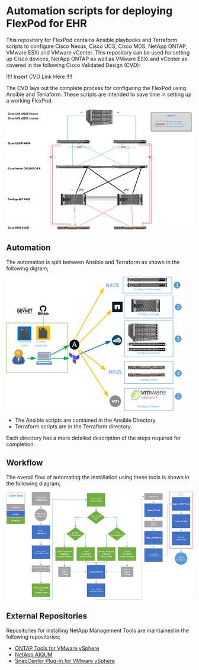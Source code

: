 # Automation scripts for deploying FlexPod for EHR 

This repository for FlexPod contains Ansible playbooks and Terraform scripts to configure Cisco Nexus, Cisco UCS, Cisco MDS, NetApp ONTAP, VMware ESXi and VMware vCenter. This repository can be used for setting up Cisco devices, NetApp ONTAP as well as VMware ESXi and vCenter as covered in the following Cisco Validated Design (CVD): 

!!!! Insert CVD Link Here !!!!

The CVD lays out the complete process for configuring the FlexPod using Ansible and Terraform. These scripts are intended to save time in setting up a working FlexPod.

![block-diagram](./images/Architecture.png)  


## Automation 
The automation is split between Ansible and Terraform as shown in the following digram;

![](images/Automation.png)

- The Ansible scripts are contained in the Ansible Directory. 
- Terraform scripts are in the Terraform directory.   

Each directory has a more detailed description of the steps required for completion. 

## Workflow  

The overall flow of automating the installation using these tools is shown in the following diagram;

![](./images/High-Level_Flow.png) 

## External Repositories 

Repositories for installing NetApp Management Tools are maintained in the following repositories;

- [ONTAP Tools for VMware vSphere](https://github.com/NetApp-Automation/ONTAP-Tools-for-VMware-vSphere)
- [NetApp AIQUM](https://github.com/NetApp-Automation/NetApp-AIQUM) 
- [SnapCenter Plug-in for VMware vSphere](https://github.com/NetApp-Automation/SnapCenter-Plug-in-for-VMware-vSphere)
